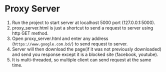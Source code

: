 # Proxy Server

1. Run the project to start server at localhost 5000 port (127.0.0.1:5000).
2. proxy_server.html is just a shortcut to send a request to server using http GET method.
3. Open proxy_server.html and enter any address (`https://www.google.com.bd/`) to send request to server.
4. Server will then download the page(if it was not previously downloaded) and send you response except it is a blocked site (facebook, youtube).
5. It is multi-threaded, so multiple client can send request at the same time.
